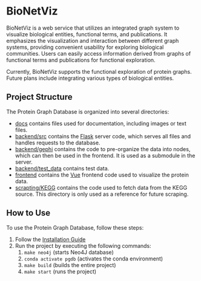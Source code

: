 # BioNetViz

BioNetViz is a web service that utilizes an integrated graph system to visualize biological entities, functional terms, and publications. It emphasizes the visualization and interaction between different graph systems, providing convenient usability for exploring biological communities. Users can easily access information derived from graphs of functional terms and publications for functional exploration.

Currently, BioNetViz supports the functional exploration of protein graphs. Future plans include integrating various types of biological entities.

## Project Structure
The Protein Graph Database is organized into several directories:

- [docs](docs) contains files used for documentation, including images or text files.
- [backend/src](backend/src) contains the [Flask](https://flask.palletsprojects.com/en/2.2.x/) server code,
  which serves all files and handles requests to the database.
- [backend/gephi](backend/gephi) contains the code to pre-organize the data into nodes, 
  which can then be used in the frontend. It is used as a submodule in the server.
- [backend/test_data](backend/test_data) contains test data.
- [frontend](frontend) contains the [Vue](https://vuejs.org/) frontend code used to visualize the protein data.
- [scrapting/KEGG](scraping/KEGG) contains the code used to fetch data from the KEGG source. This directory is only used as a reference for future scraping.
## How to Use
To use the Protein Graph Database, follow these steps:

1. Follow the [Installation Guide](docs/Installation.md)
2. Run the project by executing the following commands:
   1. ```make neo4j``` (starts Neo4J database)
   2. ```conda activate pgdb``` (activates the conda environment)
   3. ```make build``` (builds the entire project)
   4. ```make start``` (runs the project)
